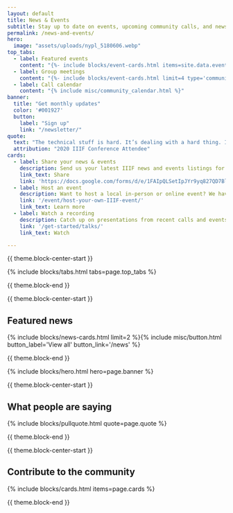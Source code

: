 ```yaml
---
layout: default
title: News & Events
subtitle: Stay up to date on events, upcoming community calls, and news.
permalink: /news-and-events/
hero:
  image: "assets/uploads/nypl_5180606.webp"
top_tabs:
  - label: Featured events
    content: "{%- include blocks/event-cards.html items=site.data.events limit=4 -%}{%- include misc/button.html button_label='View all' button_link='/events' -%}"
  - label: Group meetings
    content: "{%- include blocks/event-cards.html limit=4 type='community_call' -%}{%- include misc/button.html button_label='View all' button_link='/events' -%}"
  - label: Call calendar
    content: "{% include misc/community_calendar.html %}"
banner:
  title: "Get monthly updates"
  color: '#001927'
  button:
    label: "Sign up"
    link: "/newsletter/"
quote:
  text: "The technical stuff is hard. It’s dealing with a hard thing. It’s modelling something that’s complex. It’s going to be tricky to get to grips with. The thing that made the difference was attending my first IIIF conference."
  attribution: "2020 IIIF Conference Attendee"
cards:
  - label: Share your news & events
    description: Send us your latest IIIF news and events listings for inclusion in our monthly newsletter.
    link_text: Share
    link: 'https://docs.google.com/forms/d/e/1FAIpQLSetIpJYr9yq827QD7Bl0J31q4E2w0_O-8bUjoqX4XYKm7eU8A/viewform'
  - label: Host an event
    description: Want to host a local in-person or online event? We have a guide for that.
    link: '/event/host-your-own-IIIF-event/'
    link_text: Learn more
  - label: Watch a recording
    description: Catch up on presentations from recent calls and events.
    link: '/get-started/talks/'
    link_text: Watch

---
```


{{ theme.block-center-start }}


{% include blocks/tabs.html  tabs=page.top_tabs %}

{{ theme.block-end }}



{{ theme.block-center-start }}

## Featured news

{% include blocks/news-cards.html limit=2 %}{% include misc/button.html button_label='View all' button_link='/news' %}

{{ theme.block-end }}


{% include blocks/hero.html hero=page.banner %}




{{ theme.block-center-start }}

## What people are saying

{% include blocks/pullquote.html quote=page.quote %}


{{ theme.block-end }}




{{ theme.block-center-start }}

## Contribute to the community

{% include blocks/cards.html items=page.cards %}

{{ theme.block-end }}
